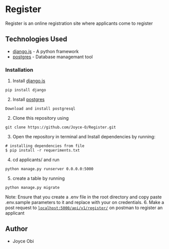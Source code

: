 # Register
Register is an online registration site where applicants come to register

## Technologies Used
* [django.js](https://www.djangoproject.com/) - A python framework
* [postgres](https://www.postgresql.org/) - Database managemant tool


### Installation

1. Install [django.js](https://www.djangoproject.com/)
```
pip install django
```

2. Install  [postgres](https://www.postgresql.org/)
```
Download and install postgresql
```

2. Clone this repository using
```
git clone https://github.com/Joyce-O/Register.git
```
3. Open the repository in terminal and Install dependencies by running:
```
# installing dependencies from file
$ pip install -r requeriments.txt
```
4. cd applicants/ and run
```
python manage.py runserver 0.0.0.0:5000
```
5. create a table by running
```
python manage.py migrate
```
Note: Ensure that you create a .env file in the root directory and copy paste .env.sample parameters to it and replace with your on credentials.
6. Make a post request to [`localhost:5000/api/v1/register/`](localhost:5000/api/v1/register) on postman to register an applicant

    
## Author
* Joyce Obi
